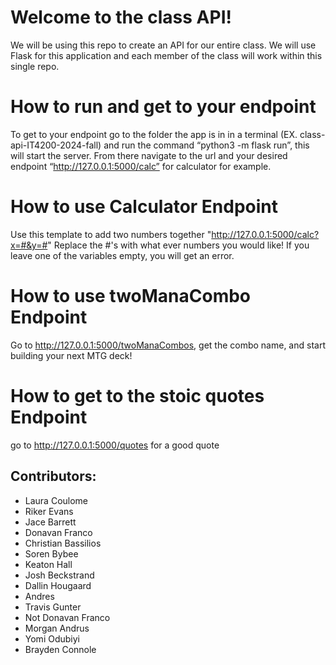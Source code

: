 # Welcome to the class API!

We will be using this repo to create an API for our entire class. We will use Flask for this application and each member of the class will work within this single repo.

# How to run and get to your endpoint

To get to your endpoint go to the folder the app is in in a terminal (EX. class-api-IT4200-2024-fall) and run the command “python3 -m flask run”, this will start the server. From there navigate to the url and your desired endpoint “http://127.0.0.1:5000/calc” for calculator for example. 

# How to use Calculator Endpoint

Use this template to add two numbers together "http://127.0.0.1:5000/calc?x=#&y=#"
Replace the #'s with what ever numbers you would like!
If you leave one of the variables empty, you will get an error.

# How to use twoManaCombo Endpoint

Go to http://127.0.0.1:5000/twoManaCombos, get the combo name, and start building your next MTG deck!

# How to get to the stoic quotes Endpoint
go to http://127.0.0.1:5000/quotes for a good quote

## Contributors:

* Laura Coulome
* Riker Evans
* Jace Barrett
* Donavan Franco
* Christian Bassilios
* Soren Bybee
* Keaton Hall
* Josh Beckstrand
* Dallin Hougaard
* Andres
* Travis Gunter
* Not Donavan Franco
* Morgan Andrus
* Yomi Odubiyi
* Brayden Connole
